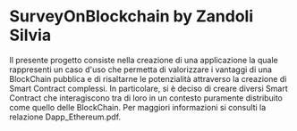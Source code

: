 # SurveyOnBlockchain by Zandoli Silvia

Il presente progetto consiste nella creazione di una applicazione la quale rappresenti un caso d'uso che
permetta di valorizzare i vantaggi di una BlockChain pubblica e di risaltarne le potenzialità
attraverso la creazione di Smart Contract complessi. In particolare, si è deciso di creare diversi
Smart Contract che interagiscono tra di loro in un contesto puramente distribuito come quello
delle BlockChain.
Per maggiori informazioni si consulti la relazione Dapp_Ethereum.pdf.


